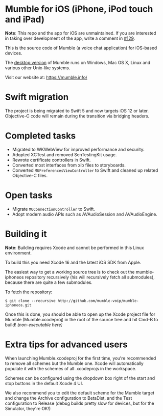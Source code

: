 Mumble for iOS (iPhone, iPod touch and iPad)
============================================

**Note:** This repo and the app for iOS are unmaintained.
If you are interested in taking over development of the app, write a comment in [#129](https://github.com/mumble-voip/mumble-iphoneos/issues/129).


This is the source code of Mumble (a voice chat application) for iOS-based devices.

The [desktop version](https://github.com/mumble-voip/mumble) of Mumble runs on Windows, Mac OS X, Linux
and various other Unix-like systems. 

Visit our website at:
<https://mumble.info/>

Swift migration
===============
The project is being migrated to Swift 5 and now targets iOS 12 or later.
Objective-C code will remain during the transition via bridging headers.

Completed tasks
===============
- Migrated to WKWebView for improved performance and security.
- Adopted XCTest and removed SenTestingKit usage.
- Rewrote certificate controllers in Swift.
- Converted most interfaces from xib files to storyboards.
- Converted `MUPreferencesViewController` to Swift and cleaned up related Objective-C files.

Open tasks
==========
- Migrate `MUConnectionController` to Swift.
- Adopt modern audio APIs such as AVAudioSession and AVAudioEngine.

Building it
===========

**Note:** Building requires Xcode and cannot be performed in this Linux environment.

To build this you need Xcode 16 and the latest iOS SDK from Apple.

The easiest way to get a working source tree is to check out
the mumble-iphoneos repository recursively (his will recursively
fetch all submodules), because there are quite a few submodules.

To fetch the repository:

    $ git clone --recursive http://github.com/mumble-voip/mumble-iphoneos.git

Once this is done, you should be able to open up the Xcode
project file for Mumble (Mumble.xcodeproj) in the root of
the source tree and hit Cmd-B to build! *(non-executable here)*

Extra tips for advanced users
=============================

When launching Mumble.xcodeproj for the first time, you're recommended to
remove all schemes but the Mumble one. Xcode will automatically populate
it with the schemes of all .xcodeprojs in the workspace.

Schemes can be configured using the dropdown box right of the start and stop
buttons in the default Xcode 4 UI.

We also recommend you to edit the default scheme for the Mumble target
and change the Archive configuration to BetaDist, and the Test configuration
to Release (debug builds pretty slow for devices, but for the Simulator, they're
OK!)
